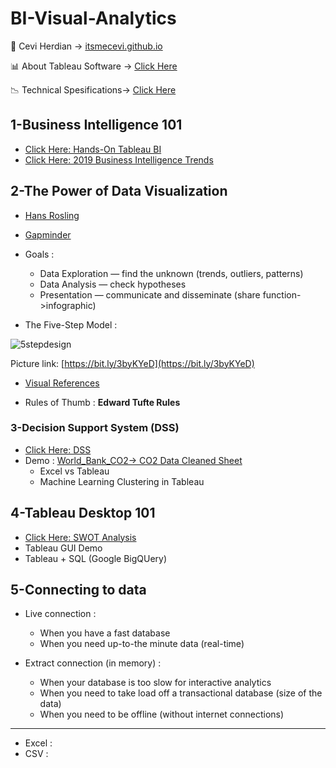 # BI-Visual-Analytics

<span>&#129311;</span> Cevi Herdian -> [itsmecevi.github.io](https://itsmecevi.github.io/) 

<span>&#128202;</span> About Tableau Software -> [Click Here](https://www.tableau.com/about)

<span>&#128201;</span> Technical Spesifications-> [Click Here](https://github.com/itsmecevi/Tableau-Technical-Specifications/blob/master/Tableau-Technical%20Specifications.pdf)



## 1-Business Intelligence 101
 
* [Click Here: Hands-On Tableau BI](https://docs.google.com/presentation/d/1a1-lRjjwSYBv4IUw5aLWeRr7x9JESrR8qkHR-Ug1u_4/edit?usp=sharing)
* [Click Here: 2019 Business Intelligence Trends](https://www.tableau.com/reports/business-intelligence-trends)






## 2-The Power of Data Visualization

* [Hans Rosling](https://www.youtube.com/watch?v=jbkSRLYSojo)
* [Gapminder](https://www.gapminder.org/)
* Goals : 

     * Data Exploration — find the unknown (trends, outliers, patterns)
     * Data Analysis — check hypotheses
     * Presentation — communicate and disseminate (share function->infographic)

<p></p>

* The Five-Step Model :

![5stepdesign](https://user-images.githubusercontent.com/27078712/72888440-266b7800-3d40-11ea-8668-db66477a76fb.png)

Picture link: [https://bit.ly/3byKYeD](https://bit.ly/3byKYeD)

     
 * [Visual References](https://github.com/itsmecevi/visualreferences/blob/master/VisualReferences-SQLBI.pdf)
     
 * Rules of Thumb : **Edward Tufte Rules**
 
 

### 3-Decision Support System (DSS)

* [Click Here: DSS](https://docs.google.com/presentation/d/1_Gp2_J6BrfddSLpv5bSxnpqudwgWZA3UklM3IGG6pMI/edit?usp=sharing)
* Demo : [World_Bank_CO2-> CO2 Data Cleaned Sheet](https://github.com/itsmecevi/world-bank-data/blob/master/World_Bank_CO2.xlsx)
    * Excel vs Tableau
    * Machine Learning Clustering in Tableau


## 4-Tableau Desktop 101

* [Click Here: SWOT Analysis](https://docs.google.com/presentation/d/1_HzgnLBup74XiDjfenyEayHecj6sT7uNll8BspKSd4Q/edit?usp=sharing)
* Tableau GUI Demo
* Tableau + SQL (Google BigQUery)


## 5-Connecting to data

* Live connection :

     * When you have a fast database
     * When you need up-to-the minute data (real-time)
     
* Extract connection (in memory) :

     * When your database is too slow for interactive analytics
     * When you need to take load off a transactional database (size of the data)
     * When you need to be offline (without internet connections)
________

* Excel : 
* CSV :
